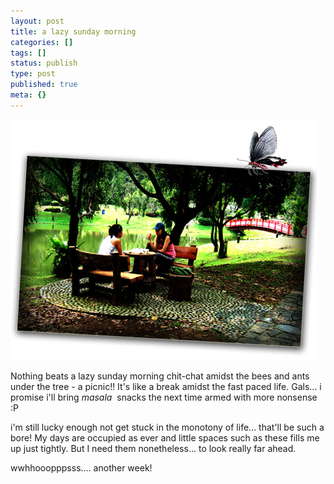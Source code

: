 ```yaml
---
layout: post
title: a lazy sunday morning
categories: []
tags: []
status: publish
type: post
published: true
meta: {}
---
```

![](/img/picnic2459785678568675.jpg)

Nothing beats a lazy sunday morning chit-chat amidst the bees and ants under the tree - a picnic!! It's like a break amidst the fast paced life. Gals... i promise i'll bring _masala_  snacks the next time armed with more nonsense :P

i'm still lucky enough not get stuck in the monotony of life... that'll be such a bore! My days are occupied as ever and little spaces such as these fills me up just tightly. But I need them nonetheless... to look really far ahead.

wwhhooopppsss.... another week!
